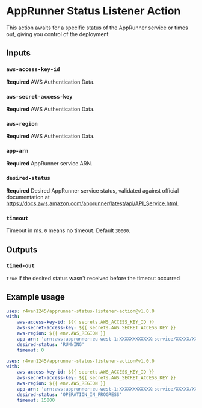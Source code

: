 # AppRunner Status Listener Action

This action awaits for a specific status of the AppRunner service or times out, giving you control of the deployment

## Inputs

### `aws-access-key-id`

**Required** AWS Authentication Data.

### `aws-secret-access-key`

**Required** AWS Authentication Data.

### `aws-region`

**Required** AWS Authentication Data.

### `app-arn`

**Required** AppRunner service ARN.

### `desired-status`

**Required** Desired AppRunner service status, validated against official documentation at https://docs.aws.amazon.com/apprunner/latest/api/API_Service.html.

### `timeout`

Timeout in ms. `0` means no timeout. Default `30000`.

## Outputs

### `timed-out`

`true` if the desired status wasn't received before the timeout occurred

## Example usage

```yaml
uses: r4ven1245/apprunner-status-listener-action@v1.0.0
with:
    aws-access-key-id: ${{ secrets.AWS_ACCESS_KEY_ID }}
    aws-secret-access-key: ${{ secrets.AWS_SECRET_ACCESS_KEY }}
    aws-region: ${{ env.AWS_REGION }}
    app-arn: 'arn:aws:apprunner:eu-west-1:XXXXXXXXXXXX:service/XXXXX/XXXXXXXXXXXXXXXXXXXXXXXXXXXXXXXXXX'
    desired-status: 'RUNNING'
    timeout: 0
```

```yaml
uses: r4ven1245/apprunner-status-listener-action@v1.0.0
with:
    aws-access-key-id: ${{ secrets.AWS_ACCESS_KEY_ID }}
    aws-secret-access-key: ${{ secrets.AWS_SECRET_ACCESS_KEY }}
    aws-region: ${{ env.AWS_REGION }}
    app-arn: 'arn:aws:apprunner:eu-west-1:XXXXXXXXXXXX:service/XXXXX/XXXXXXXXXXXXXXXXXXXXXXXXXXXXXXXXXX'
    desired-status: 'OPERATION_IN_PROGRESS'
    timeout: 15000
```
